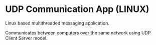 # UDP Communication App (LINUX)

Linux based multithreaded messaging application.

Communicates between computers over the same network using UDP Client Server model.
